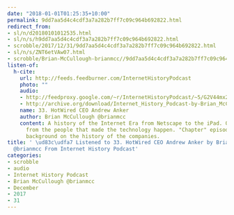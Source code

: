 ```yaml
---
date: "2018-01-01T01:25:35+10:00"
permalink: 9dd7aa5d4c4cdf3a7a282b7ff7c09c964b692822.html
redirect_from:
- sl/n/d20180101012535.html
- sl/n/s/h9dd7aa5d4c4cdf3a7a282b7ff7c09c964b692822.html
- scrobble/2017/12/31/9dd7aa5d4c4cdf3a7a282b7ff7c09c964b692822.html
- sl/n/s/ZNT6etVAw07.html
- scrobble/Brian-McCullough-brianmcc//9dd7aa5d4c4cdf3a7a282b7ff7c09c964b692822.html
listen-of:
  h-cite:
    url: http://feeds.feedburner.com/InternetHistoryPodcast
    photo: ""
    audio:
    - http://feedproxy.google.com/~r/InternetHistoryPodcast/~5/G2V44mx2UPw/Ch._5_Int._5_-_HotWired_CEO_Andrew_Anker.mp3
    - http://archive.org/download/Internet_History_Podcast-by-Brian_McCullough/33_HotWired_CEO_Andrew_Anker.mp3
    name: 33. HotWired CEO Andrew Anker
    author: Brian McCullough @brianmcc
    content: A history of the Internet Era from Netscape to the iPad. Oral histories
      from the people that made the technology happen. "Chapter" episodes providing
      background on the history of the companies.
title: ' \ud83c\udfa7 Listened to 33. HotWired CEO Andrew Anker by Brian McCullough
  @brianmcc From Internet History Podcast'
categories:
- scrobble
- audio
- Internet History Podcast
- Brian McCullough @brianmcc
- December
- 2017
- 31
---
```

